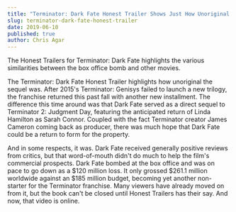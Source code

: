 ```yaml
---
title: "Terminator: Dark Fate Honest Trailer Shows Just How Unoriginal The Sequel Was"
slug: terminator-dark-fate-honest-trailer
date: 2019-06-10
published: true
author: Chris Agar
---
```


The Honest Trailers for Terminator: Dark Fate highlights the various similarities between the box office bomb and other movies.

The Terminator: Dark Fate Honest Trailer highlights how unoriginal the sequel was. After 2015's Terminator: Genisys failed to launch a new trilogy, the franchise returned this past fall with another new installment. The difference this time around was that Dark Fate served as a direct sequel to Terminator 2: Judgment Day, featuring the anticipated return of Linda Hamilton as Sarah Connor. Coupled with the fact Terminator creator James Cameron coming back as producer, there was much hope that Dark Fate could be a return to form for the property.

And in some respects, it was. Dark Fate received generally positive reviews from critics, but that word-of-mouth didn't do much to help the film's commercial prospects. Dark Fate bombed at the box office and was on pace to go down as a $120 million loss. It only grossed $261.1 million worldwide against an \$185 million budget, becoming yet another non-starter for the Terminator franchise. Many viewers have already moved on from it, but the book can't be closed until Honest Trailers has their say. And now, that video is online.
